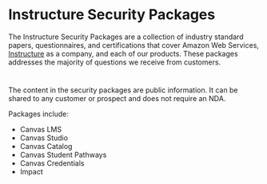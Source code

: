 # Instructure Security Packages
The Instructure Security Packages are a collection of industry standard papers, questionnaires, and certifications that cover Amazon Web Services, [Instructure](https://www.instructure.com/) as a company, and each of our products. These packages addresses the majority of questions we receive from customers.
#
The content in the security packages are public information. It can be shared to any customer or prospect and does not require an NDA.

Packages include:
- Canvas LMS
- Canvas Studio
- Canvas Catalog
- Canvas Student Pathways
- Canvas Credentials
- Impact
